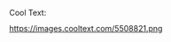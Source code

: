 <a href="http://cooltext.com" target="_top"><img src="https://cooltext.com/images/ct_pixel.gif" width="80" height="15" alt="Cool Text: Logo and Graphics Generator" border="0" /></a>

https://images.cooltext.com/5508821.png

<!--
**SofiaLoyon/SofiaLoyon** is a ✨ _special_ ✨ repository because its `README.md` (this file) appears on your GitHub profile.

👩‍💻 Computer System Engineering Student.
☕    Coffee Lover
💄     Makeup Artist
🤘     Metalhead

